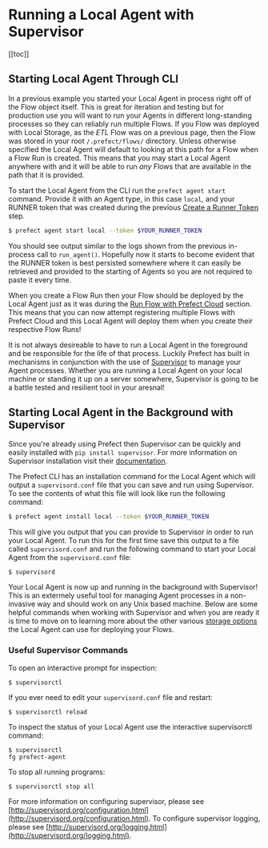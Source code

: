 # Running a Local Agent with Supervisor

[[toc]]

## Starting Local Agent Through CLI

In a previous example you started your Local Agent in process right off of the Flow object itself. This is great for iteration and testing but for production use you will want to run your Agents in different long-standing processes so they can reliably run multiple Flows. If you Flow was deployed with Local Storage, as the _ETL_ Flow was on a previous page, then the Flow was stored in your root `/.prefect/flows/` directory. Unless otherwise specified the Local Agent will default to looking at this path for a Flow when a Flow Run is created. This means that you may start a Local Agent anywhere with and it will be able to run _any_ Flows that are available in the path that it is provided.

To start the Local Agent from the CLI run the `prefect agent start` command. Provide it with an Agent type, in this case `local`, and your RUNNER token that was created during the previous [Create a Runner Token](/cloud/onboard/configure.html#create-a-runner-token) step.

```bash
$ prefect agent start local --token $YOUR_RUNNER_TOKEN
```

You should see output similar to the logs shown from the previous in-process call to `run_agent()`. Hopefully now it starts to become evident that the RUNNER token is best persisted somewhere where it can easily be retrieved and provided to the starting of Agents so you are not required to paste it every time.

When you create a Flow Run then your Flow should be deployed by the Local Agent just as it was during the [Run Flow with Prefect Cloud](/cloud/onboard/first.html#run-flow-with-prefect-cloud) section. This means that you can now attempt registering multiple Flows with Prefect Cloud and this Local Agent will deploy them when you create their respective Flow Runs!

It is not always desireable to have to run a Local Agent in the foreground and be responsible for the life of that process. Luckily Prefect has built in mechanisms in conjunction with the use of [Supervisor](http://supervisord.org/introduction.html) to manage your Agent processes. Whether you are running a Local Agent on your local machine or standing it up on a server somewhere, Supervisor is going to be a battle tested and resilient tool in your aresnal!

## Starting Local Agent in the Background with Supervisor

Since you're already using Prefect then Supervisor can be quickly and easily installed with `pip install supervisor`. For more information on Supervisor installation visit their [documentation](http://supervisord.org/installing.html).

The Prefect CLI has an installation command for the Local Agent which will output a `supervisord.conf` file that you can save and run using Supervisor. To see the contents of what this file will look like run the following command:

```bash
$ prefect agent install local --token $YOUR_RUNNER_TOKEN
```

This will give you output that you can provide to Supervisor in order to run your Local Agent. To run this for the first time save this output to a file called `supervisord.conf` and run the following command to start your Local Agent from the `supervisord.conf` file:

```
$ supervisord
```

Your Local Agent is now up and running in the background with Supervisor! This is an extermely useful tool for managing Agent processes in a non-invasive way and should work on any Unix based machine. Below are some helpful commands when working with Supervisor and when you are ready it is time to move on to learning more about the other various [storage options]() the Local Agent can use for deploying your Flows.

### Useful Supervisor Commands

To open an interactive prompt for inspection:

```
$ supervisorctl
```

If you ever need to edit your `supervisord.conf` file and restart:

```
$ supervisorctl reload
```

To inspect the status of your Local Agent use the interactive supervisorctl command:

```
$ supervisorctl
fg prefect-agent
```

To stop all running programs:

```
$ supervisorctl stop all
```

For more information on configuring supervisor, please see [http://supervisord.org/configuration.html](http://supervisord.org/configuration.html). To configure supervisor logging, please see [http://supervisord.org/logging.html](http://supervisord.org/logging.html).
